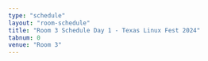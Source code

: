 ```yaml
---
type: "schedule"
layout: "room-schedule"
title: "Room 3 Schedule Day 1 - Texas Linux Fest 2024"
tabnum: 0
venue: "Room 3"
---
```

